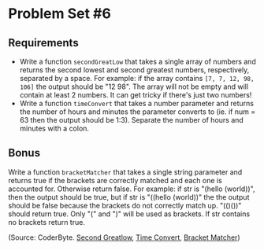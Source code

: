 Problem Set #6
===========

Requirements
------------

- Write a function <code>secondGreatLow</code> that takes a single array of numbers and returns the second lowest and second greatest numbers, respectively, separated by a space. For example: if the array contains <code>[7, 7, 12, 98, 106]</code> the output should be "12 98". The array will not be empty and will contain at least 2 numbers. It can get tricky if there's just two numbers!
- Write a function <code>timeConvert</code> that takes a number parameter and returns the number of hours and minutes the parameter converts to (ie. if num = 63 then the output should be 1:3). Separate the number of hours and minutes with a colon.

Bonus
-------

Write a function <code>bracketMatcher</code> that takes a single string parameter and returns true if the brackets are correctly matched and each one is accounted for. Otherwise return false. For example: if str is "(hello (world))", then the output should be true, but if str is "((hello (world))" the the output should be false because the brackets do not correctly match up. "(()())" should return true. Only "(" and ")" will be used as brackets. If str contains no brackets return true.

(Source: CoderByte. <a href="http://coderbyte.com/CodingArea/GuestEditor.php?ct=Second%20Greatlow&lan=JavaScript">Second Greatlow</a>, <a href="http://coderbyte.com/CodingArea/GuestEditor.php?ct=Time%20Convert&lan=JavaScript">Time Convert</a>, <a href="http://coderbyte.com/CodingArea/GuestEditor.php?ct=Bracket%20Matcher&lan=JavaScript">Bracket Matcher</a>)